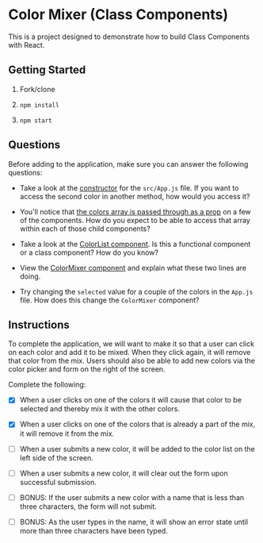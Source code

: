 # Color Mixer (Class Components)

This is a project designed to demonstrate how to build Class Components with React.

## Getting Started

1. Fork/clone

1. `npm install`

1. `npm start`

## Questions

Before adding to the application, make sure you can answer the following questions:

* Take a look at the [constructor](https://github.com/bwreid/color-mixer-react-app/blob/master/src/App.js#L8-L17) for the `src/App.js` file. If you want to access the second color in another method, how would you access it?

* You'll notice that [the colors array is passed through as a prop](https://github.com/bwreid/color-mixer-react-app/blob/master/src/App.js#L32) on a few of the components. How do you expect to be able to access that array within each of those child components?

* Take a look at the [ColorList component](https://github.com/bwreid/color-mixer-react-app/blob/master/src/components/ColorList.js). Is this a functional component or a class component? How do you know?

* View the [ColorMixer component](https://github.com/bwreid/color-mixer-react-app/blob/master/src/components/ColorMixer.js#L5-L6) and explain what these two lines are doing.

* Try changing the `selected` value for a couple of the colors in the `App.js` file. How does this change the `ColorMixer` component?

## Instructions

To complete the application, we will want to make it so that a user can click on each color and add it to be mixed. When they click again, it will remove that color from the mix. Users should also be able to add new colors via the color picker and form on the right of the screen.

Complete the following:

- [x] When a user clicks on one of the colors it will cause that color to be selected and thereby mix it with the other colors.

- [x] When a user clicks on one of the colors that is already a part of the mix, it will remove it from the mix.

- [ ] When a user submits a new color, it will be added to the color list on the left side of the screen.

- [ ] When a user submits a new color, it will clear out the form upon successful submission.

- [ ] BONUS: If the user submits a new color with a name that is less than three characters, the form will not submit.

- [ ] BONUS: As the user types in the name, it will show an error state until more than three characters have been typed.

